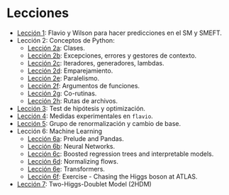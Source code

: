 # Lecciones

* [Lección 1](01.ipynb): Flavio y Wilson para hacer predicciones en el SM y SMEFT.
* Lección 2: Conceptos de Python:
  * [Lección 2a](02.ipynb): Clases.
  * [Lección 2b](02b.ipynb): Excepciones, errores y gestores de contexto.
  * [Lección 2c](02c.ipynb): Iteradores, generadores, lambdas.
  * [Lección 2d](02d.ipynb): Emparejamiento.
  * [Lección 2e](02e.ipynb): Paralelismo.
  * [Lección 2f](02f.ipynb): Argumentos de funciones.
  * [Lección 2g](02g.ipynb): Co-rutinas.
  * [Lección 2h](02h.ipynb): Rutas de archivos.
* [Lección 3](03.ipynb): Test de hipótesis y optimización.
* [Lección 4](04.ipynb): Medidas experimentales en `flavio`.
* [Lección 5](05.ipynb): Grupo de renormalización y cambio de base.
* Lección 6: Machine Learning
    * [Lección 6a](06a.ipynb): Prelude and Pandas.
    * [Lección 6b](06b.ipynb): Neural Networks.
    * [Lección 6c](06c.ipynb): Boosted regression trees and interpretable models.
    * [Lección 6d](06d.ipynb): Normalizing flows.
    * [Lección 6e](06e.ipynb): Transformers.
    * [Lección 6f](06f.ipynb): Exercise - Chasing the Higgs boson at ATLAS.
* [Lección 7](07.ipynb): Two-Higgs-Doublet Model (2HDM)